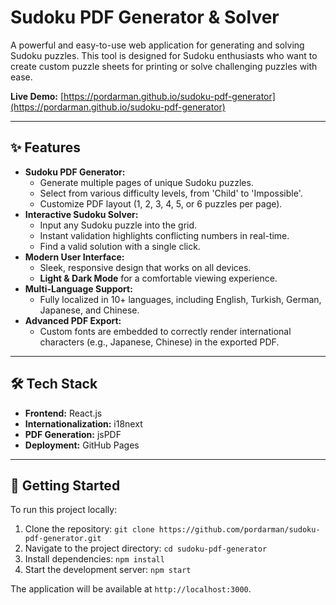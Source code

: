 # Sudoku PDF Generator & Solver

A powerful and easy-to-use web application for generating and solving Sudoku puzzles. This tool is designed for Sudoku enthusiasts who want to create custom puzzle sheets for printing or solve challenging puzzles with ease.

**Live Demo:** [https://pordarman.github.io/sudoku-pdf-generator](https://pordarman.github.io/sudoku-pdf-generator)

---

## ✨ Features

* **Sudoku PDF Generator:**
    * Generate multiple pages of unique Sudoku puzzles.
    * Select from various difficulty levels, from 'Child' to 'Impossible'.
    * Customize PDF layout (1, 2, 3, 4, 5, or 6 puzzles per page).
* **Interactive Sudoku Solver:**
    * Input any Sudoku puzzle into the grid.
    * Instant validation highlights conflicting numbers in real-time.
    * Find a valid solution with a single click.
* **Modern User Interface:**
    * Sleek, responsive design that works on all devices.
    * **Light & Dark Mode** for a comfortable viewing experience.
* **Multi-Language Support:**
    * Fully localized in 10+ languages, including English, Turkish, German, Japanese, and Chinese.
* **Advanced PDF Export:**
    * Custom fonts are embedded to correctly render international characters (e.g., Japanese, Chinese) in the exported PDF.

---

## 🛠️ Tech Stack

* **Frontend:** React.js
* **Internationalization:** i18next
* **PDF Generation:** jsPDF
* **Deployment:** GitHub Pages

---

## 🚀 Getting Started

To run this project locally:

1.  Clone the repository:
    `git clone https://github.com/pordarman/sudoku-pdf-generator.git`
2.  Navigate to the project directory:
    `cd sudoku-pdf-generator`
3.  Install dependencies:
    `npm install`
4.  Start the development server:
    `npm start`

The application will be available at `http://localhost:3000`.